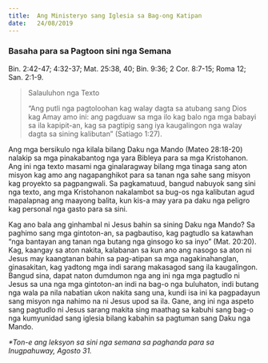 ```yaml
---
title:  Ang Ministeryo sang Iglesia sa Bag-ong Katipan
date:   24/08/2019
---
```


### Basaha para sa Pagtoon sini nga Semana
Bin. 2:42-47;  4:32-37;  Mat. 25:38, 40; Bin. 9:36;  2 Cor. 8:7-15;  Roma 12;  San. 2:1-9.

> <p>Salauluhon nga Texto</p>
> “Ang putli nga pagtoloohan kag walay dagta sa atubang sang Dios kag Amay amo ini: ang pagduaw sa mga ilo kag balo nga mga babayi sa ila kapipit-an, kag sa pagtipig sang iya kaugalingon nga walay dagta sa sining kalibutan” (Satiago 1:27).

Ang mga bersikulo nga kilala bilang Daku nga Mando (Mateo 28:18-20) nalakip sa mga pinakabantog nga yara Bibleya para sa mga Kristohanon.  Ang ini nga texto masami nga ginalaragway bilang mga tinaga sang aton misyon kag amo ang nagapanghikot para sa tanan nga sahe sang misyon kag proyekto sa pagpangwali.  Sa pagkamatuud, bangud nabuyok sang sini nga texto, ang mga Kristohanon nakalambot sa bug-os nga kalibutan agud mapalapnag ang maayong balita, kun kis-a may yara pa daku nga peligro kag personal nga gasto para sa sini.

Kag ano bala ang ginhambal ni Jesus bahin sa sining Daku nga Mando? Sa paghimo sang mga gintoton-an, sa pagbautiso, kag pagtudlo sa katawhan “nga bantayan ang tanan nga butang nga ginsogo ko sa inyo” (Mat. 20:20).  Kag, kaangay sa aton nakita, kalabanan sa kun ano ang nasogo sa aton ni Jesus may kaangtanan bahin sa pag-atipan sa mga nagakinahanglan, ginasakitan, kag yadtong mga indi sarang makasagod sang ila kaugalingon.  Bangud sina, dapat naton dumdumon nga ang ini nga mga pagtudlo ni Jesus sa una nga mga gintoton-an indi na bag-o nga buluhaton, indi butang nga wala pa nila nabatian ukon nakita sang una, kundi isa ini ka pagpadayun sang misyon nga nahimo na ni Jesus upod sa ila.  Gane, ang ini nga aspeto sang pagtudlo ni Jesus sarang makita sing maathag sa kabuhi sang bag-o nga kumyunidad sang iglesia bilang kabahin sa pagtuman sang Daku nga Mando.

_*Ton-e ang leksyon sa sini nga semana sa paghanda para sa Inugpahuway, Agosto 31._